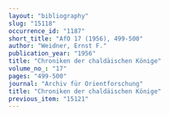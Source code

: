 ```yaml
---
layout: "bibliography"
slug: "15118"
occurrence_id: "1187"
short_title: "AfO 17 (1956), 499-500"
author: "Weidner, Ernst F."
publication_year: "1956"
title: "Chroniken der chaldäischen Könige"
volume_no_: "17"
pages: "499-500"
journal: "Archiv für Orientforschung"
title: "Chroniken der chaldäischen Könige"
previous_item: "15121"
---
```

